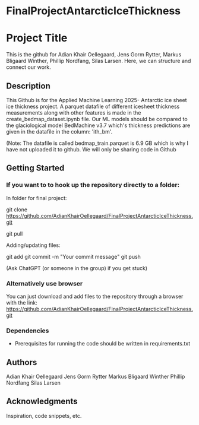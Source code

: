 # FinalProjectAntarcticIceThickness
# Project Title

This is the github for Adian Khair Oellegaard, Jens Gorm Rytter, Markus Bligaard Winther, Phillip Nordfang, Silas Larsen. Here, we can structure and connect our work.

## Description
This Github is for the Applied Machine Learning 2025- Antarctic ice sheet ice thickness project. A parquet datafile of different icesheet thickness measurements along with other features is made in the create_bedmap_dataset.ipynb file. Our ML models should be compared to the glaciological model BedMachine v3.7 which's thickness predictions are given in the datafile in the column: 'ith_bm'.

(Note: The datafile is called bedmap_train.parquet is 6.9 GB which is why I have not uploaded it to github. We will only be sharing code in Github
## Getting Started

### If you want to to hook up the repository directly to a folder:

In folder for final project:

git clone https://github.com/AdianKhairOellegaard/FinalProjectAntarcticIceThickness.git

git pull

Adding/updating files:

git add <filename>
git commit -m "Your commit message"
git push

(Ask ChatGPT (or someone in the group) if you get stuck)


### Alternatively use browser
You can just download and add files to the repository through a browser with the link: https://github.com/AdianKhairOellegaard/FinalProjectAntarcticIceThickness.git
### Dependencies

* Prerequisites for running the code should be written in requirements.txt

## Authors

Adian Khair Oellegaard
Jens Gorm Rytter
Markus Bligaard Winther
Phillip Nordfang
Silas Larsen

## Acknowledgments

Inspiration, code snippets, etc.
